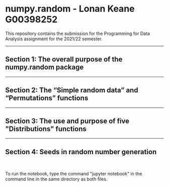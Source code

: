 # numpy.random - Lonan Keane  G00398252
This repository contains the submission for the Programming for Data Analysis assignment for the 2021/22 semester.
***
## Section 1: The overall purpose of the numpy.random package
***
## Section 2: The “Simple random data” and “Permutations” functions
***
## Section 3: The use and purpose of five "Distributions" functions
***
## Section 4: Seeds in random number generation

<br>

To run the notebook, type the command "jupyter notebook" in the command line in the same directory as both files.